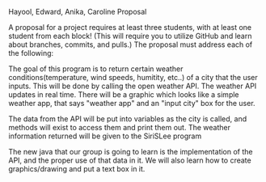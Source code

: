 Hayool, Edward, Anika, Caroline Proposal

A proposal for a project requires at least three students, with at least one student from each block! (This will require you to utilize GitHub and learn about branches, commits, and pulls.) The proposal must address each of the following:

The goal of this program is to return certain weather conditions(temperature, wind speeds, humitity, etc..) of a city that the user inputs. This will be done by calling the open weather API. The weather API updates in real time. There will be a graphic which looks like a simple weather app, that says "weather app" and an "input city" box for the user.

The data from the API will be put into variables as the city is called, and methods will exist to access them and print them out.
The weather information returned will be given to the SiriSLee program

The new java that our group is going to learn is the implementation of the API, and the proper use of that data in it. We will also learn how to create graphics/drawing and put a text box in it.
